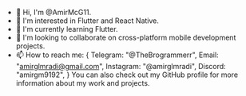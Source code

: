 - 👋 Hi, I'm @AmirMcG11.
- 👀 I'm interested in Flutter and React Native.
- 🌱 I'm currently learning Flutter.
- 💞️ I'm looking to collaborate on cross-platform mobile development projects.
- 📫 How to reach me: {
  Telegram: "@TheBrogrammerr",
  Email: "amirglmradi@gmail.com",
  Instagram: "@amirglmradi",
  Discord: "amirgm9192",
} 
 You can also check out my GitHub profile 
 for more information about my work and projects.
<!---
AmirMcG11/AmirMcG11 is a ✨ special ✨ repository because its `README.md` (this file) appears on your GitHub profile.
You can click the Preview link to take a look at your changes.
--->
